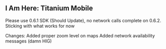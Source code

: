 I Am Here: Titanium Mobile
--------------------------

Please use 0.6.1 SDK (Should Update), no network calls complete on 0.6.2. Sticking with what works for now

Changes:
Added proper zoom level on maps
Added network availability messages (damn HIG)
